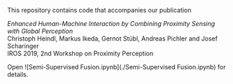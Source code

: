This repository contains code that accompanies our publication

*Enhanced Human-Machine Interaction by Combining Proximity Sensing with Global Perception <br/>*
Christoph Heindl, Markus Ikeda, Gernot Stübl, Andreas Pichler and Josef Scharinger <br/>
IROS 2019, 2nd Workshop on Proximity Perception

Open ![Semi-Supervised Fusion.ipynb](./Semi-Supervised Fusion.ipynb) for details.
